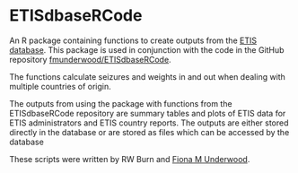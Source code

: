 # ETISdbaseRCode
An R package containing functions to create outputs from the [ETIS database](https://www.etis-testing.org).
This package is used in conjunction with the code in the GitHub repository [fmunderwood/ETISdbaseRCode](https://github.com/fmunderwood/ETISdbaseRCode).


The functions calculate seizures and weights in and out when dealing with multiple countries of origin.

The outputs from using the package with functions from the ETISdbaseRCode repository are summary tables and plots of ETIS data for ETIS administrators and ETIS country reports. The outputs are 
either stored directly in the database or are stored as files which can be accessed by the database

These scripts were written by RW Burn and [Fiona M Underwood](http://www.fmunderwood.com).
